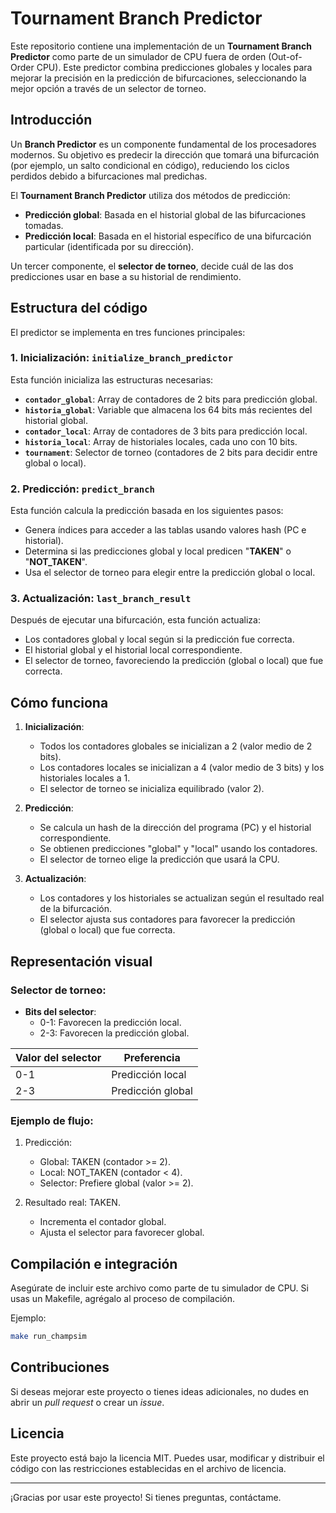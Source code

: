 
# Tournament Branch Predictor

Este repositorio contiene una implementación de un **Tournament Branch Predictor** como parte de un simulador de CPU fuera de orden (Out-of-Order CPU). Este predictor combina predicciones globales y locales para mejorar la precisión en la predicción de bifurcaciones, seleccionando la mejor opción a través de un selector de torneo.

## Introducción
Un **Branch Predictor** es un componente fundamental de los procesadores modernos. Su objetivo es predecir la dirección que tomará una bifurcación (por ejemplo, un salto condicional en código), reduciendo los ciclos perdidos debido a bifurcaciones mal predichas.

El **Tournament Branch Predictor** utiliza dos métodos de predicción:

- **Predicción global**: Basada en el historial global de las bifurcaciones tomadas.
- **Predicción local**: Basada en el historial específico de una bifurcación particular (identificada por su dirección).

Un tercer componente, el **selector de torneo**, decide cuál de las dos predicciones usar en base a su historial de rendimiento.

## Estructura del código
El predictor se implementa en tres funciones principales:

### 1. Inicialización: `initialize_branch_predictor`
Esta función inicializa las estructuras necesarias:
- **`contador_global`**: Array de contadores de 2 bits para predicción global.
- **`historia_global`**: Variable que almacena los 64 bits más recientes del historial global.
- **`contador_local`**: Array de contadores de 3 bits para predicción local.
- **`historia_local`**: Array de historiales locales, cada uno con 10 bits.
- **`tournament`**: Selector de torneo (contadores de 2 bits para decidir entre global o local).

### 2. Predicción: `predict_branch`
Esta función calcula la predicción basada en los siguientes pasos:
- Genera índices para acceder a las tablas usando valores hash (PC e historial).
- Determina si las predicciones global y local predicen "**TAKEN**" o "**NOT_TAKEN**".
- Usa el selector de torneo para elegir entre la predicción global o local.

### 3. Actualización: `last_branch_result`
Después de ejecutar una bifurcación, esta función actualiza:
- Los contadores global y local según si la predicción fue correcta.
- El historial global y el historial local correspondiente.
- El selector de torneo, favoreciendo la predicción (global o local) que fue correcta.

## Cómo funciona

1. **Inicialización**:
   - Todos los contadores globales se inicializan a 2 (valor medio de 2 bits).
   - Los contadores locales se inicializan a 4 (valor medio de 3 bits) y los historiales locales a 1.
   - El selector de torneo se inicializa equilibrado (valor 2).

2. **Predicción**:
   - Se calcula un hash de la dirección del programa (PC) y el historial correspondiente.
   - Se obtienen predicciones "global" y "local" usando los contadores.
   - El selector de torneo elige la predicción que usará la CPU.

3. **Actualización**:
   - Los contadores y los historiales se actualizan según el resultado real de la bifurcación.
   - El selector ajusta sus contadores para favorecer la predicción (global o local) que fue correcta.

## Representación visual

### Selector de torneo:
- **Bits del selector**:
  - 0-1: Favorecen la predicción local.
  - 2-3: Favorecen la predicción global.

| Valor del selector | Preferencia       |
|--------------------|-------------------|
| 0-1                | Predicción local |
| 2-3                | Predicción global|

### Ejemplo de flujo:
1. Predicción:
   - Global: TAKEN (contador >= 2).
   - Local: NOT_TAKEN (contador < 4).
   - Selector: Prefiere global (valor >= 2).

2. Resultado real: TAKEN.
   - Incrementa el contador global.
   - Ajusta el selector para favorecer global.

## Compilación e integración
Asegúrate de incluir este archivo como parte de tu simulador de CPU. Si usas un Makefile, agrégalo al proceso de compilación.

Ejemplo:
```bash
make run_champsim
```

## Contribuciones
Si deseas mejorar este proyecto o tienes ideas adicionales, no dudes en abrir un _pull request_ o crear un _issue_.

## Licencia
Este proyecto está bajo la licencia MIT. Puedes usar, modificar y distribuir el código con las restricciones establecidas en el archivo de licencia.

---

¡Gracias por usar este proyecto! Si tienes preguntas, contáctame.
